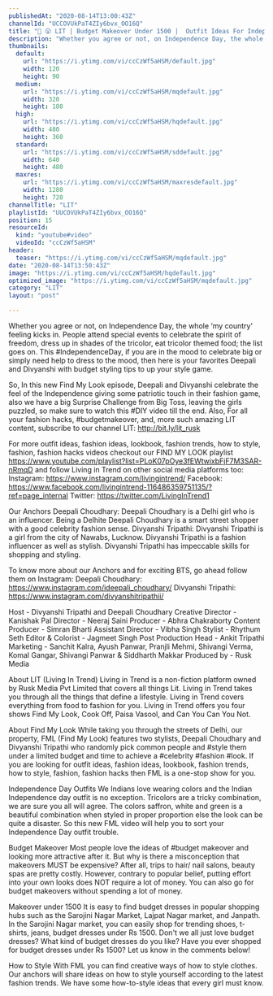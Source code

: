 ```yaml
---
publishedAt: "2020-08-14T13:00:43Z"
channelId: "UCCOVUkPaT4ZIy6bvx_OO16Q"
title: "👚 😮 LIT | Budget Makeover Under 1500 |  Outfit Ideas For Independence Day | FML"
description: "Whether you agree or not, on Independence Day, the whole ‘my country’ feeling kicks in. People attend special events to celebrate the spirit of freedom, dress up in shades of the tricolor, eat tricolor themed food; the list goes on. This #IndependenceDay, if you are in the mood to celebrate big or simply need help to dress to the mood, then here is your favorites Deepali and Divyanshi with budget styling tips to up your style game.\n\nSo, In this new Find My Look episode, Deepali and Divyanshi celebrate the feel of the Independence giving some patriotic touch in their fashion game, also we have a big Surprise Challenge from Big Toss, leaving the girls puzzled, so make sure to watch this #DIY video till the end. Also, For all your fashion hacks, #budgetmakeover, and, more such amazing LIT content, subscribe to our channel LIT: http://bit.ly/lit_rusk\n\nFor more outfit ideas, fashion ideas, lookbook, fashion trends, how to style, fashion, fashion hacks videos checkout our FIND MY LOOK playlist https://www.youtube.com/playlist?list=PLoK07pOye3fEWtwixbFjF7M3SAR-nRmqD and follow Living in Trend on other social media platforms too:\nInstagram: https://www.instagram.com/livingintrend/\nFacebook: https://www.facebook.com/livingintrend-116486359751135/?ref=page_internal\nTwitter: https://twitter.com/LivingInTrend1\n\nOur Anchors\nDeepali Choudhary: Deepali Choudhary is a Delhi girl who is an influencer. Being a Delhite Deepali Choudhary is a smart street shopper with a good celebrity fashion sense.\nDivyanshi Tripathi: Divyanshi Tripathi is a girl from the city of Nawabs, Lucknow. Divyanshi Tripathi is a fashion influencer as well as stylish. Divyanshi Tripathi has impeccable skills for shopping and styling.\n\nTo know more about our Anchors and for exciting BTS, go ahead follow them on Instagram: \nDeepali Choudhary: https://www.instagram.com/ideepali_choudhary/\nDivyanshi Tripathi: https://www.instagram.com/divyanshitripathii/\n\nHost - Divyanshi Tripathi and Deepali Choudhary\nCreative Director - Kanishak Pal\nDirector - Neeraj Saini\nProducer - Abhra Chakraborty\nContent Producer - Simran Bharti\nAssistant Director - Vibha Singh\nStylist - Rhythum Seth\nEditor & Colorist - Jagmeet Singh\nPost Production Head - Ankit Tripathi \nMarketing - Sanchit Kalra, Ayush Panwar, Pranjli Mehmi, Shivangi Verma, Komal Gangar, Shivangi Panwar & Siddharth Makkar\nProduced by - Rusk Media\n\nAbout LIT (Living In Trend)\nLiving in Trend is a non-fiction platform owned by Rusk Media Pvt Limited that covers all things Lit. Living in Trend takes you through all the things that define a lifestyle. Living in Trend covers everything from food to fashion for you. Living in Trend offers you four shows Find My Look, Cook Off, Paisa Vasool, and Can You Can You Not.\n\nAbout Find My Look\nWhile taking you through the streets of Delhi, our property, FML (Find My Look) features two stylists, Deepali Choudhary and Divyanshi Tripathi who randomly pick common people and #style them under a limited budget and time to achieve a #celebrity #fashion #look. If you are looking for outfit ideas, fashion ideas, lookbook, fashion trends, how to style, fashion, fashion hacks then FML is a one-stop show for you.\n\nIndependence Day Outfits\nWe Indians love wearing colors and the Indian Independence day outfit is no exception. Tricolors are a tricky combination, we are sure you all will agree. The colors saffron, white and green is a beautiful combination when styled in proper proportion else the look can be quite a disaster. So this new FML video will help you to sort your Independence Day outfit trouble.\n\nBudget Makeover\nMost people love the ideas of #budget makeover and looking more attractive after it. But why is there a misconception that makeovers MUST be expensive? After all, trips to hair/ nail salons, beauty spas are pretty costly. However, contrary to popular belief, putting effort into your own looks does NOT require a lot of money. You can also go for budget makeovers without spending a lot of money.\n\nMakeover under 1500\nIt is easy to find budget dresses in popular shopping hubs such as the Sarojini Nagar Market, Lajpat Nagar market, and Janpath. In the Sarojini Nagar market, you can easily shop for trending shoes, t-shirts, jeans, budget dresses under Rs 1500. Don't we all just love budget dresses? What kind of budget dresses do you like? Have you ever shopped for budget dresses under Rs 1500? Let us know in the comments below!\n\nHow to Style\nWith FML you can find creative ways of how to style clothes. Our anchors will share ideas on how to style yourself according to the latest fashion trends. We have some how-to-style ideas that every girl must know."
thumbnails:
  default:
    url: "https://i.ytimg.com/vi/ccCzWf5aHSM/default.jpg"
    width: 120
    height: 90
  medium:
    url: "https://i.ytimg.com/vi/ccCzWf5aHSM/mqdefault.jpg"
    width: 320
    height: 180
  high:
    url: "https://i.ytimg.com/vi/ccCzWf5aHSM/hqdefault.jpg"
    width: 480
    height: 360
  standard:
    url: "https://i.ytimg.com/vi/ccCzWf5aHSM/sddefault.jpg"
    width: 640
    height: 480
  maxres:
    url: "https://i.ytimg.com/vi/ccCzWf5aHSM/maxresdefault.jpg"
    width: 1280
    height: 720
channelTitle: "LIT"
playlistId: "UUCOVUkPaT4ZIy6bvx_OO16Q"
position: 15
resourceId:
  kind: "youtube#video"
  videoId: "ccCzWf5aHSM"
header:
  teaser: "https://i.ytimg.com/vi/ccCzWf5aHSM/mqdefault.jpg"
date: "2020-08-14T13:50:43Z"
image: "https://i.ytimg.com/vi/ccCzWf5aHSM/hqdefault.jpg"
optimized_image: "https://i.ytimg.com/vi/ccCzWf5aHSM/mqdefault.jpg"
category: "LIT"
layout: "post"

---
```

Whether you agree or not, on Independence Day, the whole ‘my country’ feeling kicks in. People attend special events to celebrate the spirit of freedom, dress up in shades of the tricolor, eat tricolor themed food; the list goes on. This #IndependenceDay, if you are in the mood to celebrate big or simply need help to dress to the mood, then here is your favorites Deepali and Divyanshi with budget styling tips to up your style game.

So, In this new Find My Look episode, Deepali and Divyanshi celebrate the feel of the Independence giving some patriotic touch in their fashion game, also we have a big Surprise Challenge from Big Toss, leaving the girls puzzled, so make sure to watch this #DIY video till the end. Also, For all your fashion hacks, #budgetmakeover, and, more such amazing LIT content, subscribe to our channel LIT: http://bit.ly/lit_rusk

For more outfit ideas, fashion ideas, lookbook, fashion trends, how to style, fashion, fashion hacks videos checkout our FIND MY LOOK playlist https://www.youtube.com/playlist?list=PLoK07pOye3fEWtwixbFjF7M3SAR-nRmqD and follow Living in Trend on other social media platforms too:
Instagram: https://www.instagram.com/livingintrend/
Facebook: https://www.facebook.com/livingintrend-116486359751135/?ref=page_internal
Twitter: https://twitter.com/LivingInTrend1

Our Anchors
Deepali Choudhary: Deepali Choudhary is a Delhi girl who is an influencer. Being a Delhite Deepali Choudhary is a smart street shopper with a good celebrity fashion sense.
Divyanshi Tripathi: Divyanshi Tripathi is a girl from the city of Nawabs, Lucknow. Divyanshi Tripathi is a fashion influencer as well as stylish. Divyanshi Tripathi has impeccable skills for shopping and styling.

To know more about our Anchors and for exciting BTS, go ahead follow them on Instagram: 
Deepali Choudhary: https://www.instagram.com/ideepali_choudhary/
Divyanshi Tripathi: https://www.instagram.com/divyanshitripathii/

Host - Divyanshi Tripathi and Deepali Choudhary
Creative Director - Kanishak Pal
Director - Neeraj Saini
Producer - Abhra Chakraborty
Content Producer - Simran Bharti
Assistant Director - Vibha Singh
Stylist - Rhythum Seth
Editor & Colorist - Jagmeet Singh
Post Production Head - Ankit Tripathi 
Marketing - Sanchit Kalra, Ayush Panwar, Pranjli Mehmi, Shivangi Verma, Komal Gangar, Shivangi Panwar & Siddharth Makkar
Produced by - Rusk Media

About LIT (Living In Trend)
Living in Trend is a non-fiction platform owned by Rusk Media Pvt Limited that covers all things Lit. Living in Trend takes you through all the things that define a lifestyle. Living in Trend covers everything from food to fashion for you. Living in Trend offers you four shows Find My Look, Cook Off, Paisa Vasool, and Can You Can You Not.

About Find My Look
While taking you through the streets of Delhi, our property, FML (Find My Look) features two stylists, Deepali Choudhary and Divyanshi Tripathi who randomly pick common people and #style them under a limited budget and time to achieve a #celebrity #fashion #look. If you are looking for outfit ideas, fashion ideas, lookbook, fashion trends, how to style, fashion, fashion hacks then FML is a one-stop show for you.

Independence Day Outfits
We Indians love wearing colors and the Indian Independence day outfit is no exception. Tricolors are a tricky combination, we are sure you all will agree. The colors saffron, white and green is a beautiful combination when styled in proper proportion else the look can be quite a disaster. So this new FML video will help you to sort your Independence Day outfit trouble.

Budget Makeover
Most people love the ideas of #budget makeover and looking more attractive after it. But why is there a misconception that makeovers MUST be expensive? After all, trips to hair/ nail salons, beauty spas are pretty costly. However, contrary to popular belief, putting effort into your own looks does NOT require a lot of money. You can also go for budget makeovers without spending a lot of money.

Makeover under 1500
It is easy to find budget dresses in popular shopping hubs such as the Sarojini Nagar Market, Lajpat Nagar market, and Janpath. In the Sarojini Nagar market, you can easily shop for trending shoes, t-shirts, jeans, budget dresses under Rs 1500. Don't we all just love budget dresses? What kind of budget dresses do you like? Have you ever shopped for budget dresses under Rs 1500? Let us know in the comments below!

How to Style
With FML you can find creative ways of how to style clothes. Our anchors will share ideas on how to style yourself according to the latest fashion trends. We have some how-to-style ideas that every girl must know.